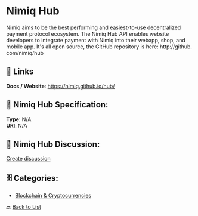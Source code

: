 # Nimiq Hub


Nimiq aims to be the best performing and easiest-to-use decentralized payment protocol ecosystem. The Nimiq Hub API enables website developers to integrate payment with Nimiq into their webapp, shop, and mobile app. It's all open source, the GitHub repository is here: http://github. com/nimiq/hub

##  🔗 Links
**Docs / Website**: https://nimiq.github.io/hub/

## 🧬 Nimiq Hub Specification:
**Type**: N/A  
**URI**: N/A

## 💬 Nimiq Hub Discussion:
[Create discussion](https://github.com/apis-list/apis-list/discussions/new)

## 🗄️ Categories:
- [Blockchain & Cryptocurrencies](https://github.com/apis-list/apis-list#blockchain--cryptocurrencies-)




🔙 [Back to List](https://github.com/apis-list/apis-list)
